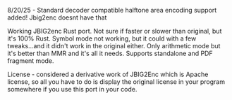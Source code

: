 8/20/25 - Standard decoder compatible halftone area encoding support added! Jbig2enc doesnt have that 

Working JBIG2enc Rust port. Not sure if faster or slower than original, but it's 100% Rust. Symbol mode not working, but it could with a few tweaks...and it didn't work in the original either. Only arithmetic mode but it's better than MMR and it's all it needs. Supports standalone and PDF fragment mode.

License - considered a derivative work of JBIG2Enc which is Apache license, so all you have to do is display the original license in your program somewhere if you use this port in your code.
